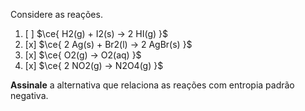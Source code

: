 Considere as reações.

1. [ ] $\ce{ H2(g) + I2(s) -> 2 HI(g) }$ 
2. [x] $\ce{ 2 Ag(s) + Br2(l) -> 2 AgBr(s) }$ 
3. [x] $\ce{ O2(g) -> O2(aq) }$ 
4. [x] $\ce{ 2 NO2(g) -> N2O4(g) }$ 

**Assinale** a alternativa que relaciona as reações com entropia padrão negativa.
